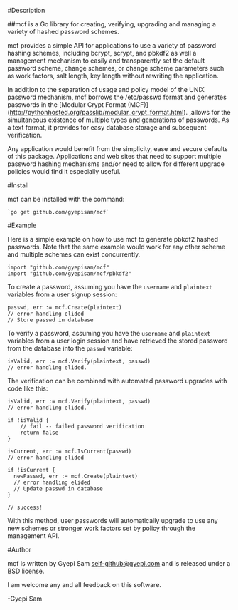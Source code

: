 #Description

##mcf is a Go library for creating, verifying, upgrading and managing a variety of hashed password schemes.

mcf provides a simple API for applications to use a variety of password
hashing schemes, including bcrypt, scrypt, and pbkdf2 as well a management
mechanism to easily and transparently set the default password
scheme, change schemes, or change scheme parameters such as work factors,
salt length, key length without rewriting the application.

In addition to the separation of usage and policy model of the UNIX password
mechanism, mcf borrows the /etc/passwd format and generates passwords
in the [Modular Crypt Format \(MCF\)] (http://pythonhosted.org/passlib/modular_crypt_format.html).
,allows for the simultaneous existence of multiple types and generations of passwords.
As a text format, it provides for easy database storage and subsequent verification.

Any application would benefit from the simplicity, ease and secure
defaults of this package. Applications and web sites that need to support
multiple password hashing mechanisms and/or need to allow for different
upgrade policies would find it especially useful.

#Install

mcf can be installed with the command:

    `go get github.com/gyepisam/mcf`

#Example

Here is a simple example on how to use mcf to generate pbkdf2 hashed passwords.
Note that the same example would work for any other scheme and multiple schemes
can exist concurrently.

    import "github.com/gyepisam/mcf"
    import "github.com/gyepisam/mcf/pbkdf2"


To create a password, assuming you have the `username` and `plaintext` variables from a user signup session:

    passwd, err := mcf.Create(plaintext)
    // error handling elided
    // Store passwd in database

To verify a password, assuming you have the `username` and `plaintext` variables from a user login session
and have retrieved the stored password from the database into the `passwd` variable:

    isValid, err := mcf.Verify(plaintext, passwd)
    // error handling elided.

The verification can be combined with automated password upgrades with code like this:

    isValid, err := mcf.Verify(plaintext, passwd)
    // error handling elided.
    
    if !isValid {
        // fail -- failed password verification
        return false
    }

    isCurrent, err := mcf.IsCurrent(passwd) 
    // error handling elided

    if !isCurrent {
      newPasswd, err := mcf.Create(plaintext)
      // error handling elided
      // Update passwd in database
    }

    // success!

With this method, user passwords will automatically upgrade to use any new schemes or stronger work factors
set by policy through the management API.

#Author 

mcf is written by Gyepi Sam <self-github@gyepi.com> and is released under a BSD license.

I am welcome any and all feedback on this software.

-Gyepi Sam

